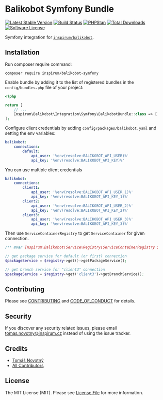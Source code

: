 # Balikobot Symfony Bundle

[![Latest Stable Version][ico-packagist-stable]][link-packagist-stable]
[![Build Status][ico-workflow]][link-workflow]
[![PHPStan][ico-phpstan]][link-phpstan]
[![Total Downloads][ico-packagist-download]][link-packagist-download]
[![Software License][ico-license]][link-licence]

Symfony integration for [`inspirum/balikobot`][link-balikobot].

## Installation

Run composer require command:
```
composer require inspirum/balikobot-symfony
```

Enable bundle by adding it to the list of registered bundles in the `config/bundles.php` file of your project:

```php
<?php

return [
    // ...
    Inspirum\Balikobot\Integration\Symfony\BalikobotBundle::class => ['all' => true],
];
```

Configure client credentials by adding `config/packages/balikobot.yaml` and setting the env variables:

```yaml
balikobot:
    connections:
        default:
            api_user: '%env(resolve:BALIKOBOT_API_USER)%'
            api_key: '%env(resolve:BALIKOBOT_API_KEY)%'
```

You can use multiple client credentials

```yaml
balikobot:
    connections:
        client1:
            api_user: '%env(resolve:BALIKOBOT_API_USER_1)%'
            api_key: '%env(resolve:BALIKOBOT_API_KEY_1)%'
        client2:
            api_user: '%env(resolve:BALIKOBOT_API_USER_2)%'
            api_key: '%env(resolve:BALIKOBOT_API_KEY_2)%'
        client3:
            api_user: '%env(resolve:BALIKOBOT_API_USER_3)%'
            api_key: '%env(resolve:BALIKOBOT_API_KEY_3)%'
```

Then use `ServiceContainerRegistry` to get `ServiceContainer` for given connection.

```php
/** @var Inspirum\Balikobot\Service\Registry\ServiceContainerRegistry $registry */

// get package service for default (or first) connection
$packageService = $registry->get()->getPackageService();

// get branch service for "client3" connection
$packageService = $registry->get('client3')->getBranchService();
```

## Contributing

Please see [CONTRIBUTING][link-contributing] and [CODE_OF_CONDUCT][link-code-of-conduct] for details.


## Security

If you discover any security related issues, please email tomas.novotny@inspirum.cz instead of using the issue tracker.


## Credits

- [Tomáš Novotný](https://github.com/tomas-novotny)
- [All Contributors][link-contributors]


## License

The MIT License (MIT). Please see [License File][link-licence] for more information.


[ico-license]:              https://img.shields.io/github/license/inspirum/balikobot-php-symfony.svg?style=flat-square&colorB=blue
[ico-workflow]:             https://img.shields.io/github/actions/workflow/status/inspirum/balikobot-php-symfony/master.yml?branch=master&style=flat-square
[ico-packagist-stable]:     https://img.shields.io/packagist/v/inspirum/balikobot-symfony.svg?style=flat-square&colorB=blue
[ico-packagist-download]:   https://img.shields.io/packagist/dt/inspirum/balikobot-symfony.svg?style=flat-square&colorB=blue
[ico-phpstan]:              https://img.shields.io/badge/style-level%209-brightgreen.svg?style=flat-square&label=phpstan

[link-balikobot]:           https://github.com/inspirum/balikobot-php
[link-author]:              https://github.com/inspirum
[link-contributors]:        https://github.com/inspirum/balikobot-php-symfony/contributors
[link-licence]:             ./LICENSE.md
[link-changelog]:           ./CHANGELOG.md
[link-contributing]:        ./docs/CONTRIBUTING.md
[link-code-of-conduct]:     ./docs/CODE_OF_CONDUCT.md
[link-workflow]:            https://github.com/inspirum/balikobot-php-symfony/actions
[link-packagist-stable]:    https://packagist.org/packages/inspirum/balikobot-symfony
[link-packagist-download]:  https://packagist.org/packages/inspirum/balikobot-symfony
[link-phpstan]:             https://github.com/phpstan/phpstan

